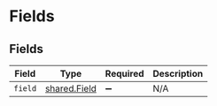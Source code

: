 # Fields


## Fields

| Field                                        | Type                                         | Required                                     | Description                                  |
| -------------------------------------------- | -------------------------------------------- | -------------------------------------------- | -------------------------------------------- |
| `field`                                      | [shared.Field](../../models/shared/field.md) | :heavy_minus_sign:                           | N/A                                          |